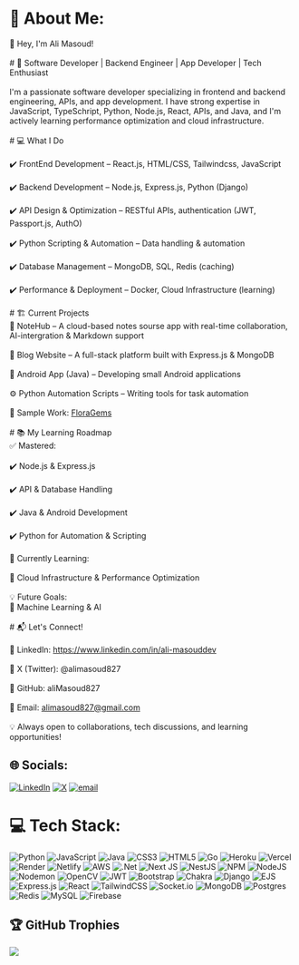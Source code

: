 # 💫 About Me:
👋 Hey, I'm Ali Masoud!<br><br># 🚀 Software Developer | Backend Engineer | App Developer | Tech Enthusiast<br><br>I'm a passionate software developer specializing in frontend and backend engineering, APIs, and app development. I have strong expertise in JavaScript, TypeSchript, Python, Node.js, React, APIs, and Java, and I'm actively learning performance optimization and cloud infrastructure.<br><br>  # 💻 What I Do<br><br>✔️ FrontEnd Development – React.js, HTML/CSS, Tailwindcss, JavaScript<br><br>✔️ Backend Development – Node.js, Express.js, Python (Django)<br><br>✔️ API Design & Optimization – RESTful APIs, authentication (JWT, Passport.js, AuthO)<br><br>✔️ Python Scripting & Automation – Data handling & automation<br><br>✔️ Database Management – MongoDB, SQL,  Redis (caching)<br><br>✔️ Performance & Deployment – Docker, Cloud Infrastructure (learning)<br><br># 🏗️ Current Projects<br> 📝 NoteHub – A cloud-based notes sourse app with real-time collaboration, AI-intergration & Markdown support<br><br>📰 Blog Website – A full-stack platform built with Express.js & MongoDB<br><br>📱 Android App (Java) – Developing small Android applications<br><br>⚙️ Python Automation Scripts – Writing tools for task automation<br><br>📌 Sample Work: <a href="https://floragems.vercel.app/">FloraGems</a><br> <br># 📚 My Learning Roadmap<br>✅ Mastered:<br><br>✔️ Node.js & Express.js<br><br>✔️ API & Database Handling<br><br>✔️ Java & Android Development<br><br>✔️ Python for Automation & Scripting<br><br>🚀 Currently Learning:<br><br>🔄 Cloud Infrastructure & Performance Optimization<br><br>💡 Future Goals:<br>🚀 Machine Learning & AI<br><br># 📬 Let's Connect!<br><br>📌 LinkedIn: https://www.linkedin.com/in/ali-masouddev<br><br>📌 X (Twitter): @alimasoud827<br><br>📌 GitHub: aliMasoud827<br><br>📌 Email: alimasoud827@gmail.com<br><br>💡 Always open to collaborations, tech discussions, and learning opportunities! <br>


## 🌐 Socials:
[![LinkedIn](https://img.shields.io/badge/LinkedIn-%230077B5.svg?logo=linkedin&logoColor=white)](AliMasoud_dev) [![X](https://img.shields.io/badge/X-black.svg?logo=X&logoColor=white)](https://x.com/AliMasoud_dev) [![email](https://img.shields.io/badge/Email-D14836?logo=gmail&logoColor=white)](mailto:alimasoud827@gmail.com) 

# 💻 Tech Stack:
![Python](https://img.shields.io/badge/python-3670A0?style=plastic&logo=python&logoColor=ffdd54) ![JavaScript](https://img.shields.io/badge/javascript-%23323330.svg?style=plastic&logo=javascript&logoColor=%23F7DF1E) ![Java](https://img.shields.io/badge/java-%23ED8B00.svg?style=plastic&logo=openjdk&logoColor=white) ![CSS3](https://img.shields.io/badge/css3-%231572B6.svg?style=plastic&logo=css3&logoColor=white) ![HTML5](https://img.shields.io/badge/html5-%23E34F26.svg?style=plastic&logo=html5&logoColor=white) ![Go](https://img.shields.io/badge/go-%2300ADD8.svg?style=plastic&logo=go&logoColor=white) ![Heroku](https://img.shields.io/badge/heroku-%23430098.svg?style=plastic&logo=heroku&logoColor=white) ![Vercel](https://img.shields.io/badge/vercel-%23000000.svg?style=plastic&logo=vercel&logoColor=white) ![Render](https://img.shields.io/badge/Render-%46E3B7.svg?style=plastic&logo=render&logoColor=white) ![Netlify](https://img.shields.io/badge/netlify-%23000000.svg?style=plastic&logo=netlify&logoColor=#00C7B7) ![AWS](https://img.shields.io/badge/AWS-%23FF9900.svg?style=plastic&logo=amazon-aws&logoColor=white) ![.Net](https://img.shields.io/badge/.NET-5C2D91?style=plastic&logo=.net&logoColor=white) ![Next JS](https://img.shields.io/badge/Next-black?style=plastic&logo=next.js&logoColor=white) ![NestJS](https://img.shields.io/badge/nestjs-%23E0234E.svg?style=plastic&logo=nestjs&logoColor=white) ![NPM](https://img.shields.io/badge/NPM-%23CB3837.svg?style=plastic&logo=npm&logoColor=white) ![NodeJS](https://img.shields.io/badge/node.js-6DA55F?style=plastic&logo=node.js&logoColor=white) ![Nodemon](https://img.shields.io/badge/NODEMON-%23323330.svg?style=plastic&logo=nodemon&logoColor=%BBDEAD) ![OpenCV](https://img.shields.io/badge/opencv-%23white.svg?style=plastic&logo=opencv&logoColor=white) ![JWT](https://img.shields.io/badge/JWT-black?style=plastic&logo=JSON%20web%20tokens) ![Bootstrap](https://img.shields.io/badge/bootstrap-%238511FA.svg?style=plastic&logo=bootstrap&logoColor=white) ![Chakra](https://img.shields.io/badge/chakra-%234ED1C5.svg?style=plastic&logo=chakraui&logoColor=white) ![Django](https://img.shields.io/badge/django-%23092E20.svg?style=plastic&logo=django&logoColor=white) ![EJS](https://img.shields.io/badge/ejs-%23B4CA65.svg?style=plastic&logo=ejs&logoColor=black) ![Express.js](https://img.shields.io/badge/express.js-%23404d59.svg?style=plastic&logo=express&logoColor=%2361DAFB) ![React](https://img.shields.io/badge/react-%2320232a.svg?style=plastic&logo=react&logoColor=%2361DAFB) ![TailwindCSS](https://img.shields.io/badge/tailwindcss-%2338B2AC.svg?style=plastic&logo=tailwind-css&logoColor=white) ![Socket.io](https://img.shields.io/badge/Socket.io-black?style=plastic&logo=socket.io&badgeColor=010101) ![MongoDB](https://img.shields.io/badge/MongoDB-%234ea94b.svg?style=plastic&logo=mongodb&logoColor=white) ![Postgres](https://img.shields.io/badge/postgres-%23316192.svg?style=plastic&logo=postgresql&logoColor=white) ![Redis](https://img.shields.io/badge/redis-%23DD0031.svg?style=plastic&logo=redis&logoColor=white) ![MySQL](https://img.shields.io/badge/mysql-4479A1.svg?style=plastic&logo=mysql&logoColor=white) ![Firebase](https://img.shields.io/badge/firebase-a08021?style=plastic&logo=firebase&logoColor=ffcd34)

## 🏆 GitHub Trophies
![](https://github-profile-trophy.vercel.app/?username=alimasoud827&theme=default&no-frame=true&no-bg=false&margin-w=4)
